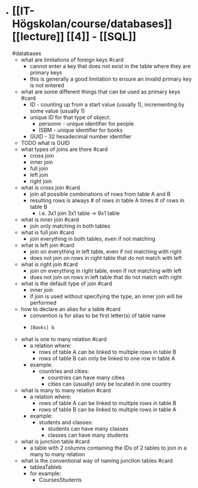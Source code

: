 - # [[IT-Högskolan/course/databases]] [[lecture]] [[4]] - [[SQL]]
  #databases
	- what are limitations of foreign keys #card
		- cannot enter a key that does not exist in the table where they are primary keys
		- this is generally a good limitation to ensure an invalid primary key is not entered
	- what are some different things that can be used as primary keys #card
		- ID - counting up from a start value (usually 1), incrementing by some value (usually 1)
		- unique ID for that type of object:
			- personnr - unique identifier for people
			- ISBM - unique identifier for books
		- GUID - 32 hexadecimal number identifier
	- TODO what is GUID
	- what types of joins are there #card
		- cross join
		- inner join
		- full join
		- left join
		- right join
	- what is cross join #card
		- join all possible combinations of rows from table A and B
		- resulting rows is always # of rows in table A times # of rows in table B
			- i.e. 3x1 join 3x1 table -> 9x1 table
	- what is inner join #card
		- join only matching in both tables
	- what is full join #card
		- join everything in both tables, even if not matching
	- what is left join #card
		- join on everything in left table, even if not matching with right
		- does not join on rows in right table that do not match with left
	- what is right join #card
		- join on everything in right table, even if not matching with left
		- does not join on rows in left table that do not match with right
	- what is the default type of join #card
		- inner join
		- if join is used without specifying the type, an inner join will be performed
	- how to declare an alias for a table #card
		- convention is for alias to be first letter(s) of table name
		- ```SQL
		  [Books] b
		  ```
	- what is one to many relation #card
		- a relation where:
			- rows of table A can be linked to multiple rows in table B
			- rows of table B can only be linked to one row in table A
		- example:
			- countries and cities:
				- countries can have many cities
				- cities can (usually) only be located in one country
	- what is many to many relation #card
		- a relation where:
			- rows of table A can be linked to multiple rows in table B
			- rows of table B can be linked to multiple rows in table A
		- example:
			- students and classes:
				- students can have many classes
				- classes can have many students
	- what is junction table #card
		- a table with 2 columns containing the IDs of 2 tables to join in a many to many relation
	- what is the conventional way of naming junction tables #card
		- tableaTableb
		- for example:
			- CoursesStudents